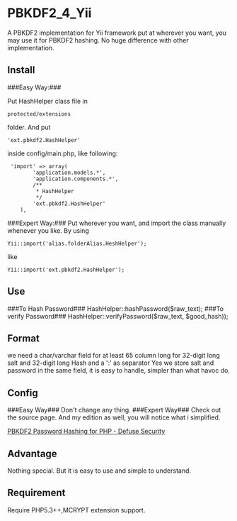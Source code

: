 PBKDF2_4_Yii
============

A PBKDF2 implementation for Yii framework put at wherever you want, you may use it for PBKDF2 hashing.
No huge difference with other implementation.

Install
-------------
###Easy Way:###

Put HashHelper class file in

``protected/extensions``

folder. And put

``'ext.pbkdf2.HashHelper'``

inside config/main.php, like following:

     'import' => array(
            'application.models.*',
            'application.components.*',
            /**
             * HashHelper
             */
            'ext.pbkdf2.HashHelper'
        ),

###Expert Way:###
Put wherever you want, and import the class manually whenever you like.
By using

    Yii::import('alias.folderAlias.HeshHelper');

like

    Yii::import('ext.pbkdf2.HashHelper');

Use
-------------
###To Hash Password###
    HashHelper::hashPassword($raw_text);
###To verify Password###
    HashHelper::verifyPassword($raw_text, $good_hash));

Format
-------------
we need a char/varchar field for at least 65 column long for 32-digit long salt and 32-digit long Hash and a ':' as separator
Yes we store salt and password in the same field, it is easy to handle, simpler than what havoc do.

Config
-------------
###Easy Way###
Don't change any thing.
###Expert Way###
Check out the source page. And my edition as well, you will notice what i simplified.

[PBKDF2 Password Hashing for PHP - Defuse Security](https://defuse.ca/php-pbkdf2.htm)

Advantage
-------------
Nothing special. But it is easy to use and simple to understand.

Requirement
-------------
Require PHP5.3++,MCRYPT extension support.